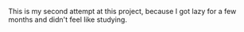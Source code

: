 This is my second attempt at this project, because I got lazy for a few months and didn't feel like studying.